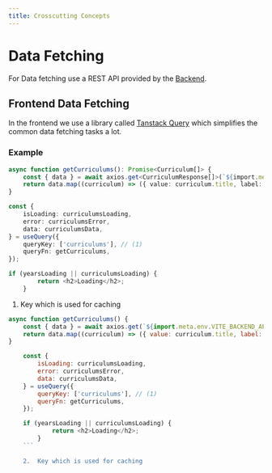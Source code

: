 ```yaml
---
title: Crosscutting Concepts
---
```


# Data Fetching
For Data fetching use a REST API provided by the [Backend](./building-block-view.md).

## Frontend Data Fetching
In the frontend we use a library called [Tanstack Query](https://tanstack.com/query/latest) which simplifies the common data fetching tasks a lot.

### Example

```ts
async function getCurriculums(): Promise<Curriculum[]> {
    const { data } = await axios.get<CurriculumResponse[]>(`${import.meta.env.VITE_BACKEND_API_URL}/curriculums`); 
    return data.map((curriculum) => ({ value: curriculum.title, label: curriculum.title, year: curriculum.year }));
}

const {
    isLoading: curriculumsLoading,
    error: curriculumsError,
    data: curriculumsData,
} = useQuery({
    queryKey: ['curriculums'], // (1)
    queryFn: getCurriculums,
});

if (yearsLoading || curriculumsLoading) {
        return <h2>Loading</h2>;
    }
```

1.  Key which is used for caching

```js
async function getCurriculums() {
    const { data } = await axios.get(`${import.meta.env.VITE_BACKEND_API_URL}/curriculums`); 
    return data.map((curriculum) => ({ value: curriculum.title, label: curriculum.title, year: curriculum.year }));
}

    const {
        isLoading: curriculumsLoading,
        error: curriculumsError,
        data: curriculumsData,
    } = useQuery({
        queryKey: ['curriculums'], // (1)
        queryFn: getCurriculums,
    });

    if (yearsLoading || curriculumsLoading) {
            return <h2>Loading</h2>;
        }
    ```
    
    2.  Key which is used for caching




